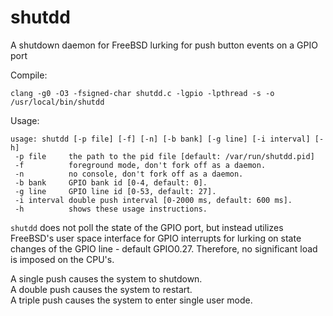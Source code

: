 # shutdd
A shutdown daemon for FreeBSD lurking for push button events on a GPIO port

Compile:

    clang -g0 -O3 -fsigned-char shutdd.c -lgpio -lpthread -s -o /usr/local/bin/shutdd

Usage:

    usage: shutdd [-p file] [-f] [-n] [-b bank] [-g line] [-i interval] [-h]
     -p file     the path to the pid file [default: /var/run/shutdd.pid]
     -f          foreground mode, don't fork off as a daemon.
     -n          no console, don't fork off as a daemon.
     -b bank     GPIO bank id [0-4, default: 0].
     -g line     GPIO line id [0-53, default: 27].
     -i interval double push interval [0-2000 ms, default: 600 ms].
     -h          shows these usage instructions.

`shutdd` does not poll the state of the GPIO port, but instead utilizes FreeBSD's user space interface for GPIO interrupts for lurking on state changes of the GPIO line - default GPIO0.27. Therefore, no significant load is imposed on the CPU's.

A single push causes the system to shutdown.  
A double push causes the system to restart.  
A triple push causes the system to enter single user mode.
